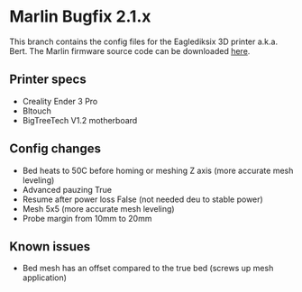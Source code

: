 # Marlin Bugfix 2.1.x
This branch contains the config files for the Eaglediksix 3D printer a.k.a. Bert. The Marlin firmware source code can be downloaded [here](https://github.com/MarlinFirmware/Marlin/tree/bugfix-2.1.x).

## Printer specs
- Creality Ender 3 Pro
- Bltouch
- BigTreeTech V1.2 motherboard

## Config changes
- Bed heats to 50C before homing or meshing Z axis (more accurate mesh leveling)
- Advanced pauzing True
- Resume after power loss False (not needed deu to stable power)
- Mesh 5x5 (more accurate mesh leveling)
- Probe margin from 10mm to 20mm

## Known issues
- Bed mesh has an offset compared to the true bed (screws up mesh application)
